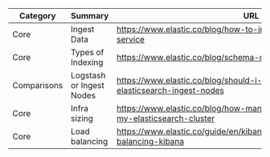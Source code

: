 | Category  | Summary  | URL  |
|---|---|---|
| Core  | Ingest Data  | https://www.elastic.co/blog/how-to-ingest-data-into-elasticsearch-service  |
| Core  | Types of Indexing  | https://www.elastic.co/blog/schema-on-write-vs-schema-on-read  |
| Comparisons  | Logstash or Ingest Nodes  | https://www.elastic.co/blog/should-i-use-logstash-or-elasticsearch-ingest-nodes  |
| Core | Infra sizing| https://www.elastic.co/blog/how-many-shards-should-i-have-in-my-elasticsearch-cluster |
| Core | Load balancing| https://www.elastic.co/guide/en/kibana/current/production.html#load-balancing-kibana |
